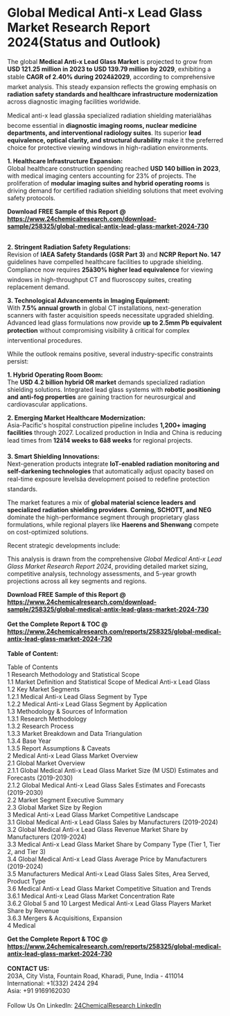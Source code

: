<h1>Global Medical Anti-x Lead Glass Market Research Report 2024(Status and Outlook)</h1><p>The global <strong>Medical Anti-x Lead Glass Market</strong> is projected to grow from <strong>USD 121.25 million in 2023 to USD 139.79 million by 2029</strong>, exhibiting a stable <strong>CAGR of 2.40% during 2024â2029</strong>, according to comprehensive market analysis. This steady expansion reflects the growing emphasis on <strong>radiation safety standards and healthcare infrastructure modernization</strong> across diagnostic imaging facilities worldwide.</p><p>Medical anti-x lead glassâa specialized radiation shielding materialâhas become essential in <strong>diagnostic imaging rooms, nuclear medicine departments, and interventional radiology suites</strong>. Its superior <strong>lead equivalence, optical clarity, and structural durability</strong> make it the preferred choice for protective viewing windows in high-radiation environments.</p><p><strong>1. Healthcare Infrastructure Expansion:</strong><br>
Global healthcare construction spending reached <strong>USD 140 billion in 2023</strong>, with medical imaging centers accounting for 23% of projects. The proliferation of <strong>modular imaging suites and hybrid operating rooms</strong> is driving demand for certified radiation shielding solutions that meet evolving safety protocols.</p><div><b>Download FREE Sample of this Report @ 
            <a href="https://www.24chemicalresearch.com/download-sample/258325/global-medical-antix-lead-glass-market-2024-730">
            https://www.24chemicalresearch.com/download-sample/258325/global-medical-antix-lead-glass-market-2024-730</a></b></div><br><p><strong>2. Stringent Radiation Safety Regulations:</strong><br>
Revision of <strong>IAEA Safety Standards (GSR Part 3)</strong> and <strong>NCRP Report No. 147</strong> guidelines have compelled healthcare facilities to upgrade shielding. Compliance now requires <strong>25â30% higher lead equivalence</strong> for viewing windows in high-throughput CT and fluoroscopy suites, creating replacement demand.</p><p><strong>3. Technological Advancements in Imaging Equipment:</strong><br>
With <strong>7.5% annual growth</strong> in global CT installations, next-generation scanners with faster acquisition speeds necessitate upgraded shielding. Advanced lead glass formulations now provide <strong>up to 2.5mm Pb equivalent protection</strong> without compromising visibility â critical for complex interventional procedures.</p><p>While the outlook remains positive, several industry-specific constraints persist:</p><p><strong>1. Hybrid Operating Room Boom:</strong><br>
The <strong>USD 4.2 billion hybrid OR market</strong> demands specialized radiation shielding solutions. Integrated lead glass systems with <strong>robotic positioning and anti-fog properties</strong> are gaining traction for neurosurgical and cardiovascular applications.</p><p><strong>2. Emerging Market Healthcare Modernization:</strong><br>
Asia-Pacific's hospital construction pipeline includes <strong>1,200+ imaging facilities</strong> through 2027. Localized production in India and China is reducing lead times from <strong>12â14 weeks to 6â8 weeks</strong> for regional projects.</p><p><strong>3. Smart Shielding Innovations:</strong><br>
Next-generation products integrate <strong>IoT-enabled radiation monitoring and self-darkening technologies</strong> that automatically adjust opacity based on real-time exposure levelsâa development poised to redefine protection standards.</p><p>The market features a mix of <strong>global material science leaders and specialized radiation shielding providers</strong>. <strong>Corning, SCHOTT, and NEG</strong> dominate the high-performance segment through proprietary glass formulations, while regional players like <strong>Haerens and Shenwang</strong> compete on cost-optimized solutions.</p><p>Recent strategic developments include:</p><p>This analysis is drawn from the comprehensive <em>Global Medical Anti-x Lead Glass Market Research Report 2024</em>, providing detailed market sizing, competitive analysis, technology assessments, and 5-year growth projections across all key segments and regions.</p><div><b>Download FREE Sample of this Report @ 
            <a href="https://www.24chemicalresearch.com/download-sample/258325/global-medical-antix-lead-glass-market-2024-730">
            https://www.24chemicalresearch.com/download-sample/258325/global-medical-antix-lead-glass-market-2024-730</a></b></div><br><div><b>Get the Complete Report & TOC @ 
            <a href="https://www.24chemicalresearch.com/reports/258325/global-medical-antix-lead-glass-market-2024-730">
            https://www.24chemicalresearch.com/reports/258325/global-medical-antix-lead-glass-market-2024-730</a></b></div><br>
            <b>Table of Content:</b><p>Table of Contents<br />
1 Research Methodology and Statistical Scope<br />
1.1 Market Definition and Statistical Scope of Medical Anti-x Lead Glass<br />
1.2 Key Market Segments<br />
1.2.1 Medical Anti-x Lead Glass Segment by Type<br />
1.2.2 Medical Anti-x Lead Glass Segment by Application<br />
1.3 Methodology & Sources of Information<br />
1.3.1 Research Methodology<br />
1.3.2 Research Process<br />
1.3.3 Market Breakdown and Data Triangulation<br />
1.3.4 Base Year<br />
1.3.5 Report Assumptions & Caveats<br />
2 Medical Anti-x Lead Glass Market Overview<br />
2.1 Global Market Overview<br />
2.1.1 Global Medical Anti-x Lead Glass Market Size (M USD) Estimates and Forecasts (2019-2030)<br />
2.1.2 Global Medical Anti-x Lead Glass Sales Estimates and Forecasts (2019-2030)<br />
2.2 Market Segment Executive Summary<br />
2.3 Global Market Size by Region<br />
3 Medical Anti-x Lead Glass Market Competitive Landscape<br />
3.1 Global Medical Anti-x Lead Glass Sales by Manufacturers (2019-2024)<br />
3.2 Global Medical Anti-x Lead Glass Revenue Market Share by Manufacturers (2019-2024)<br />
3.3 Medical Anti-x Lead Glass Market Share by Company Type (Tier 1, Tier 2, and Tier 3)<br />
3.4 Global Medical Anti-x Lead Glass Average Price by Manufacturers (2019-2024)<br />
3.5 Manufacturers Medical Anti-x Lead Glass Sales Sites, Area Served, Product Type<br />
3.6 Medical Anti-x Lead Glass Market Competitive Situation and Trends<br />
3.6.1 Medical Anti-x Lead Glass Market Concentration Rate<br />
3.6.2 Global 5 and 10 Largest Medical Anti-x Lead Glass Players Market Share by Revenue<br />
3.6.3 Mergers & Acquisitions, Expansion<br />
4 Medical</p><div><b>Get the Complete Report & TOC @ 
            <a href="https://www.24chemicalresearch.com/reports/258325/global-medical-antix-lead-glass-market-2024-730">
            https://www.24chemicalresearch.com/reports/258325/global-medical-antix-lead-glass-market-2024-730</a></b></div><br><b>CONTACT US:</b><br>
            203A, City Vista, Fountain Road, Kharadi, Pune, India - 411014<br>
            International: +1(332) 2424 294<br>
            Asia: +91 9169162030 <br><br>
            Follow Us On LinkedIn: <a href="https://www.linkedin.com/company/24chemicalresearch/">24ChemicalResearch LinkedIn</a>